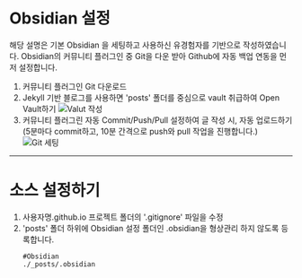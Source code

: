 # Obsidian 설정

해당 설명은 기본 Obsidian 을 세팅하고 사용하신 유경험자를 기반으로 작성하였습니다.
Obsidian의 커뮤니티 플러그인 중 Git을 다운 받아 Github에 자동 백업 연동을 먼저 설정합니다.

1. 커뮤니티 플러그인 Git 다운로드
2. Jekyll 기반 블로그를 사용하면 'posts' 폴더를 중심으로 vault 취급하여 Open Vault하기
   ![Valut 작성](obsidian://open?vault=_posts&file=attached_files%2F%EC%8A%A4%ED%81%AC%EB%A6%B0%EC%83%B7%202024-03-25%20%EC%98%A4%ED%9B%84%202.22.26.png)
3. 커뮤니티 플러그린 자동 Commit/Push/Pull 설정하여 글 작성 시, 자동 업로드하기(5분마다 commit하고, 10분 간격으로 push와 pull 작업을 진행합니다.)
   ![Git 세팅](obsidian://open?vault=_posts&file=attached_files%2F%EC%8A%A4%ED%81%AC%EB%A6%B0%EC%83%B7%202024-03-25%20%EC%98%A4%ED%9B%84%202.18.34.png)


---

# 소스 설정하기

1. 사용자명.github.io 프로젝트 폴더의 '.gitignore' 파일을 수정
2. 'posts' 폴더 하위에 Obsidian 설정 폴더인 .obsidian을 형상관리 하지 않도록 등록합니다.
   ```text
   #Obsidian  
   ./_posts/.obsidian
   ```

